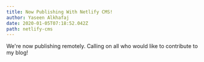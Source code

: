 ```yaml
---
title: Now Publishing With Netlify CMS!
author: Yaseen Alkhafaj
date: 2020-01-05T07:18:52.042Z
path: netlify-cms
---
```

We're now publishing remotely. Calling on all who would like to contribute to my blog!